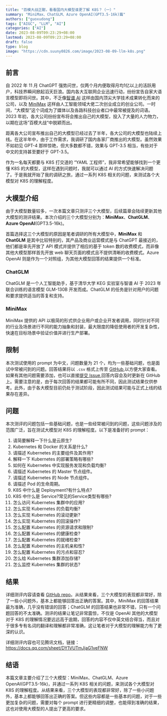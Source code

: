 ```yaml
---
title: "百模大战正酣，看看国内大模型谁更了解 K8S？（一）"
summary: "MiniMax、ChatGLM、Azure OpenAI(GPT3.5-16k)篇"
authors: ["guoxudong"]
tags: ["AIGC", "LLM", "AI"]
categories: ["AI"]
date: 2023-08-09T09:23:29+08:00
lastmod: 2023-08-09T09:23:29+08:00
draft: false
type: blog
image: "https://cdn.suuny0826.com/image/2023-08-09-llm-k8s.png"
---
```

## 前言

自 2022 年 11 月 ChatGPT 强势问世，仅两个月内便取得月均1亿以上的活跃用户，科技界瞬间掀起滔天巨浪。国内各大互联网企业迅速行动，纷纷宣告自家大语言模型即将问世。其中，不乏像[智谱 AI](https://zhipuai.cn) 这样由国内顶尖大学技术成果转化而来的公司，以及 [MiniMax](https://api.minimax.chat) 这样由人工智能领域大佬二次创业成立的创业公司。一时间，“大模型”这个词成为了媒体以及各路科技创业者口中最常被提及的词语。2023 年初，各大公司纷纷宣布将会推出自己的大模型，投入了大量的人力物力，以期在这场”百模大战“中脱颖而出。

距离各大公司宣布推出自己的大模型已经过去了半年，各大公司的大模型也陆续上线。在这半年中，由于工作需求，我调研了国内各家厂商推出的大模型。虽然效果不如初见 GPT-4 那样惊艳，但大多数都不错，效果与 GPT-3.5 相当，有些对于中文的支持甚至要好于 GPT-3.5。

作为一名每天都要与 K8S 打交道的 “YAML 工程师”，我非常希望能够找到一个更懂 K8S 的大模型，这样在遇到问题时，我就可以通过 AI 的方式快速解决问题了。于是我就开始了我的调研之旅，通过一系列 K8S 相关的问题，来测试各个大模型对 K8S 的理解程度。

## 大模型介绍

由于大模型数量较多，一次本篇文章只测评三个大模型，后续篇章会陆续更新其他大模型的测评结果。本次介绍的三个大模型分别为：**MiniMax**、**ChatGLM**、**Azure OpenAI**(GPT3.5-16k)。

首篇选择这三个大模型的原因是笔者调研的所有大模型中，**MiniMax** 和 **ChatGLM** 是其中比较特别的，其产品及商业运营模式是与 ChatGPT 最接近的，他们都是率先开放了 API 模式并提供了相应的基于 token 数的收费模式，而非像其他大模型那样首先开放 web 聊天页面的模式且不提供清晰的收费模式。Azure OpenAI 则是作为一个对照组，为其他大模型回答的结果提供一个标准。

### ChatGLM

ChatGLM 是一个人工智能助手，基于清华大学 KEG 实验室与智谱 AI 于 2023 年联合训练的语言模型 GLM-130B 开发而成。ChatGLM 的任务是针对用户的问题和要求提供适当的答复和支持。

### MiniMax

MiniMax 提供的 API 以极简的形式供企业用户或企业开发者调用，同时针对不同的行业及场景进行不同的能力抽象和封装，最大限度的降低使用者的开发复杂性，快速在目标场景中验证价值并进行生产部署。

## 限制

本次测试使用的 prompt 为中文，问题数量为 21 个，均为一些基础问题，也是面试中常被问到的问题。回答结果将以 `.csv` 格式上传至 [GitHub](https://github.com/sunny0826/llms-k8s-pk),以方便大家查看。如果有其他问题需要添加，也可以直接[提交 Issue](https://github.com/sunny0826/llms-k8s-pk/issues/new),回答内容会及时更新在 GitHub 上。需要注意的是，由于每次回答的结果都可能有所不同，因此测试结果仅供参考。此外，由于各大模型目前仍处于测试阶段，因此测试结果可能与正式上线的结果存在差异。

## 问题

本次测评的问题包括一些基础问题，也是一些经常被问到的问题，这些问题涉及的范围广泛，旨在测试大模型对 K8S 的理解程度。以下是准备好的 prompt：

1. 请简要解释一下什么是云原生?
2. Kubernetes 和 Docker 的关系是什么?
3. 请描述 Kubernetes 的主要组件及其作用?
4. 解释一下 Kubernetes 的部署策略有哪些?
5. 如何在 Kubernetes 中实现服务发现和负载均衡?
6. 请描述 Kubernetes 的 Master 节点组件。
7. 请描述 Kubernetes 的 Node 节点组件。
8. 请描述 Pod 的生命周期。
9. K8S 中什么是 Deployment?有什么特点?
10. K8S 中什么是 Service?常见的Service类型有哪些?
11. 怎么访问 Kubernetes 集群中的应用?
12. 怎么实现 Kubernetes 的负载均衡?
13. 怎么实现 Kubernetes 的滚动更新?
14. 怎么实现 Kubernetes 的回滚操作?
15. 怎么配置 Kubernetes 的资源请求和限制?
16. 怎么配置 Kubernetes 的健康检查?
17. 怎么配置 Kubernetes 的就绪检查?
18. 怎么配置 Kubernetes 的主机亲和性?
19. 怎么配置 Kubernetes 的污点和容忍?
20. 怎么给 Kubernetes 集群添加存储?
21. 怎么监控 Kubernetes 集群的状态?

## 结果

详细测评内容请查看 [GitHub repo](https://github.com/sunny0826/llms-k8s-pk)。从结果来看，三个大模型的表现都非常好，除了一些小问题外，基本上都能够回答出正确的答案。其中，MiniMax 的回答结果最为准确，几乎没有错误的回答；ChatGLM 的回答结果也非常不错，只有一个问题回答的不太准确。测评的结果让笔记非常震惊，不仅是 OpenAI 其他的大模型对于 K8S 的理解情况要远远高于逾期，回答的内容不仅中英文结合得当，而且对于很多专有名词的翻译和理解都非常准确，这让笔者对于大模型的理解能力有了更深的认识。

详细测评内容也可见腾讯文档，链接：<https://docs.qq.com/sheet/DY1VUTmJjaG1veFNW>

## 结语

本篇文章主要介绍了三个大模型：MiniMax、ChatGLM、Azure OpenAI(GPT3.5-16k)，并通过一系列 K8S 相关的问题，来测试各个大模型对 K8S 的理解程度。从结果来看，三个大模型的表现都非常好，除了一些小问题外，基本上都能够回答出正确的答案。但这些内容都是一些基本的问题，对于一些更加复杂的问题，需要对每个 prompt 进行更精细的调整，也能得到准确的结果，这也对使用大模型的人提出了更高的要求。
